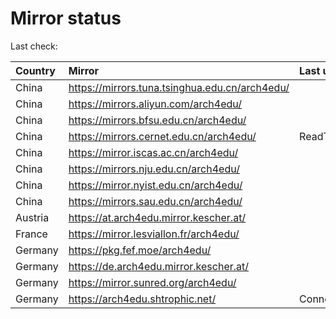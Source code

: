 <script src="./time.js"></script>
# Mirror status
Last check: <script type="text/javascript">localize(1752984528.6447415);</script>

|Country|Mirror|Last update|
|:------|:-----|:----------|
|China|https://mirrors.tuna.tsinghua.edu.cn/arch4edu/|<script type="text/javascript">localize(1752951143);</script>|
|China|https://mirrors.aliyun.com/arch4edu/|<script type="text/javascript">localize(1752951143);</script>|
|China|https://mirrors.bfsu.edu.cn/arch4edu/|<script type="text/javascript">localize(1752951143);</script>|
|China|https://mirrors.cernet.edu.cn/arch4edu/|ReadTimeout|
|China|https://mirror.iscas.ac.cn/arch4edu/|<script type="text/javascript">localize(1752951143);</script>|
|China|https://mirrors.nju.edu.cn/arch4edu/|<script type="text/javascript">localize(1752951143);</script>|
|China|https://mirror.nyist.edu.cn/arch4edu/|<script type="text/javascript">localize(1752951143);</script>|
|China|https://mirrors.sau.edu.cn/arch4edu/|<script type="text/javascript">localize(1752259981);</script>|
|Austria|https://at.arch4edu.mirror.kescher.at/|<script type="text/javascript">localize(1752951143);</script>|
|France|https://mirror.lesviallon.fr/arch4edu/|<script type="text/javascript">localize(1752951143);</script>|
|Germany|https://pkg.fef.moe/arch4edu/|<script type="text/javascript">localize(1752951143);</script>|
|Germany|https://de.arch4edu.mirror.kescher.at/|<script type="text/javascript">localize(1752951143);</script>|
|Germany|https://mirror.sunred.org/arch4edu/|<script type="text/javascript">localize(1752951143);</script>|
|Germany|https://arch4edu.shtrophic.net/|ConnectionError|

<script src="./tablefilter/tablefilter.js"></script>
<script src="./table.js"></script>